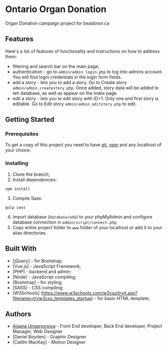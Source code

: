 # Ontario Organ Donation

Organ Donation campaign project for beadonor.ca

## Features

Here's a list of features of functionality and instructions on how to address them:

* filtering and search bar on the main page;
* authentication - go to `admin/admin_login.php` to log into admins account. You will find login credentials in the login form fields. 
* add a story - lets you to add a story. Go to Create story `admin/admin_createstory.php`. Once added, story data will be added to teh database, as well as appear on the index page.
* edit a story - lets you to edit story with ID=1. Only one and first story is editable. Go to Edit story `admin/admin_editstory.php` to edit. 

## Getting Started

### Prerequisites

To get a copy of this project you need to have [git](https://git-scm.com/downloads), [npm](https://www.npmjs.com/get-npm) and any localhost of your choice.

### Installing

1. Clone the branch;
2. Install dependencies:
```
npm install
```
3. Compile Sass:
```
gulp sass
```
4. Import database (`database/odo`) to your phpMyAdmin and configure database connection in `admin/script/connect.php`;
5. Copy entire project folder to `www` folder of your localhost or add it to your alias directories. 

## Built With

* [jQuery] - for Bootstrap;
* [Vue.js] - JavaScript Framework;
* [PHP] - backend and admin;
* [Node] - JavaScript compiling;
* [Bootstrap] - for styling;
* [SASS] - CSS compiling;
* [W3Schools] (https://www.w3schools.com/w3css/tryit.asp?filename=tryw3css_templates_startup) - for basic HTML template;


## Authors
* [Aisana Ungarsynova](https://github.com/aungarsynova) - Front End developer, Back End developer, Project Manager, Web Designer
* [Daniel Boyden] - Graphic Designer
* [Caitlin MacKay] - Motion Designer

